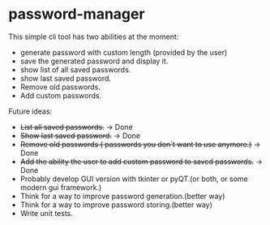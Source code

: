 # password-manager

This simple cli tool has two abilities at the moment:
- generate password with custom length (provided by the user)
- save the generated password and display it.
- show list of all saved passwords.
- show last saved password.
- Remove old passwords.
- Add custom passwords.

Future ideas:
- ~~List all saved passwords.~~ -> Done
- ~~Show last saved password.~~ -> Done
- ~~Remove old passwords ( passwords you don`t want to use anymore.)~~ -> Done
- ~~Add the ability the user to add custom password to saved passwords.~~ -> Done
- Probably develop GUI version with tkinter or pyQT.(or both, or some modern gui framework.)
- Think for a way to improve password generation.(better way)
- Think for a way to improve password storing.(better way)
- Write unit tests.